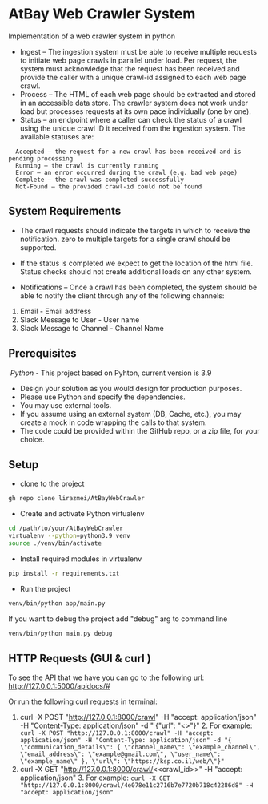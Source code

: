 # AtBay Web Crawler System

Implementation of a web crawler system in python

* Ingest – The ingestion system must be able to receive multiple requests to initiate web
  page crawls in parallel under load. Per request, the system must acknowledge that the
  request has been received and provide the caller with a unique crawl-id assigned to
  each web page crawl.
* Process – The HTML of each web page should be extracted and stored in an accessible
  data store. The crawler system does not work under load but processes requests at its
  own pace individually (one by one).
* Status – an endpoint where a caller can check the status of a crawl using the unique
  crawl ID it received from the ingestion system.
  The available statuses are:

```
  Accepted – the request for a new crawl has been received and is pending processing
  Running – the crawl is currently running
  Error – an error occurred during the crawl (e.g. bad web page)
  Complete – the crawl was completed successfully
  Not-Found – the provided crawl-id could not be found
```

## System Requirements

* The crawl requests should indicate the targets in which to receive the notification. zero
  to multiple targets for a single crawl should be supported.

* If the status is completed we expect to get the location of the html file.
  Status checks should not create additional loads on any other system.
* Notifications – Once a crawl has been completed, the system should be able to notify
  the client through any of the following channels:

1. Email - Email address
2. Slack Message to User - User name
3. Slack Message to Channel - Channel Name

## Prerequisites

⁠ ⁠*Python* - This project based on Pyhton, current version is 3.9

* Design your solution as you would design for production purposes.
* Please use Python and specify the dependencies.
* You may use external tools.
* If you assume using an external system (DB, Cache, etc.), you may create a mock
  in code wrapping the calls to that system.
* The code could be provided within the GitHub repo, or a zip file, for your choice.

## Setup

* clone to the project

```bash
gh repo clone lirazmei/AtBayWebCrawler
```

* Create and activate Python virtualenv

```bash
cd /path/to/your/AtBayWebCrawler
virtualenv --python=python3.9 venv
source ./venv/bin/activate
```

* Install required modules in virtualenv

```bash
pip install -r requirements.txt
```

* Run the project

```bash
venv/bin/python app/main.py 
```

If you want to debug the project add "debug" arg to command line

```bash
venv/bin/python main.py debug
```

## HTTP Requests (GUI & curl )

To see the API that we have you can go to the following url:
<br>
http://127.0.0.1:5000/apidocs/#
</br>

Or run the following curl requests in terminal:

1. curl -X POST "http://127.0.0.1:8000/crawl" -H "accept: application/json" -H "Content-Type: application/json" -d "
   {\"url\": \"<<WANTED URL TO CRAWL>>\"}"
    2. For example:
       ``` curl -X POST "http://127.0.0.1:8000/crawl" -H "accept: application/json" -H "Content-Type: application/json" -d "{ \"communication_details\": { \"channel_name\": \"example_channel\", \"email_address\": \"example@gmail.com\", \"user_name\": \"example_name\" }, \"url\": \"https://ksp.co.il/web/\"}"```
2. curl -X GET "http://127.0.0.1:8000/crawl/<<crawl_id>>" -H "accept: application/json"
    3. For example:
       ``` curl -X GET "http://127.0.0.1:8000/crawl/4e078e11c2716b7e7720b718c42286d8" -H "accept: application/json" ```





